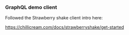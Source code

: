 ﻿### GraphQL demo client

Followed the Strawberry shake client intro here:

https://chillicream.com/docs/strawberryshake/get-started